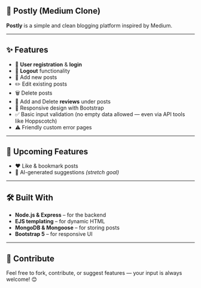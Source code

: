 ## 🚀 Postly (Medium Clone)

**Postly** is a simple and clean blogging platform inspired by Medium.  

---

## ✨ Features

- 🔐 **User registration** & **login**  
- 🚪 **Logout** functionality  
- 📝 Add new posts  
- ✏️ Edit existing posts  
- 🗑️ Delete posts
- 🧾 Add and Delete **reviews** under posts  
- 🎨 Responsive design with Bootstrap  
- ✅ Basic input validation (no empty data allowed — even via API tools like Hoppscotch) 
- ⚠️ Friendly custom error pages  

---

## 🔮 Upcoming Features

- ❤️ Like & bookmark posts  
- 🧠 AI-generated suggestions *(stretch goal)*

---

## 🛠️ Built With

- **Node.js & Express** – for the backend  
- **EJS templating** – for dynamic HTML  
- **MongoDB & Mongoose** – for storing posts  
- **Bootstrap 5** – for responsive UI  

---

## 🤝 Contribute

Feel free to fork, contribute, or suggest features — your input is always welcome! 😊
